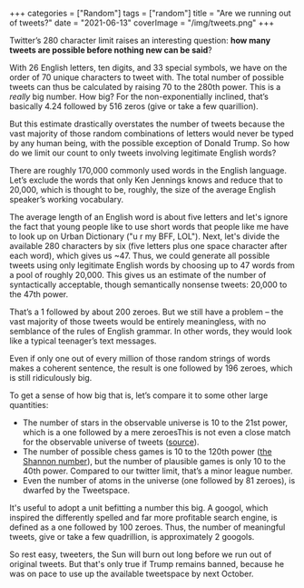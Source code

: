 +++
categories = ["Random"]
tags = ["random"]
title = "Are we running out of tweets?"
date = "2021-06-13"
coverImage = "/img/tweets.png"
+++

Twitter’s 280 character limit raises an interesting question: **how many tweets are possible before nothing new can be said**?

<!--more-->

With 26 English letters, ten digits, and 33 special symbols, we have on the order of 70 unique characters to tweet with. The total number of possible tweets can thus be calculated by raising 70 to the 280th power. This is a *really* big number. How big? For the non-exponentially inclined, that’s basically 4.24 followed by 516 zeros (give or take a few quarillion).

But this estimate drastically overstates the number of tweets because the vast majority of those random combinations of letters would never be typed by any human being, with the possible exception of Donald Trump. So how do we limit our count to only tweets involving legitimate English words?

There are roughly 170,000 commonly used words in the English language. Let’s exclude the words that only Ken Jennings knows and reduce that to 20,000, which is thought to be, roughly, the size of the average English speaker’s working vocabulary. 

The average length of an English word is about five letters and let's ignore the fact that young people like to use short words that people like me have to look up on Urban Dictionary ("u r my BFF, LOL"). Next, let's divide the available 280 characters by six (five letters plus one space character after each word), which gives us ~47. Thus, we could generate all possible tweets using only legitimate English words by choosing up to 47 words from a pool of roughly 20,000. This gives us an estimate of the number of syntactically acceptable, though semantically nonsense tweets: 20,000 to the 47th power.

That’s a 1 followed by about 200 zeroes. But we still have a problem – the vast majority of those tweets would be entirely meaningless, with no semblance of the rules of English grammar. In other words, they would look like a typical teenager’s text messages.

Even if only one out of every million of those random strings of words makes a coherent sentence, the result is one followed by 196 zeroes, which is still ridiculously big.

To get a sense of how big that is, let’s compare it to some other large quantities:

* The number of stars in the observable universe is 10 to the 21st power, which is a one followed by a mere zeroesThis is not even a close match for the observable universe of tweets ([source](http://scienceline.ucsb.edu/getkey.php?key=3775)).
* The number of possible chess games is 10 to the 120th power ([the Shannon number](https://en.wikipedia.org/wiki/Shannon_number)), but the number of plausible games is only 10 to the 40th power. Compared to our twitter limit, that’s a minor league number.
* Even the number of atoms in the universe (one followed by 81 zeroes), is dwarfed by the Tweetspace.

It's useful to adopt a unit befitting a number this big. A googol, which inspired the differently spelled and far more profitable search engine, is defined as a one followed by 100 zeroes. Thus, the number of meaningful tweets, give or take a few quadrillion, is approximately 2 googols.

So rest easy, tweeters, the Sun will burn out long before we run out of original tweets. But that's only true if Trump remains banned, because he was on pace to use up the available tweetspace by next October.
